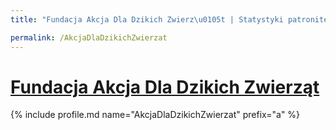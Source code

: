 ```yaml
---
title: "Fundacja Akcja Dla Dzikich Zwierz\u0105t | Statystyki patronite.pl | Patromierz"

permalink: /AkcjaDlaDzikichZwierzat
---
```


# [Fundacja Akcja Dla Dzikich Zwierząt](https://patronite.pl/AkcjaDlaDzikichZwierzat)

{% include profile.md name="AkcjaDlaDzikichZwierzat" prefix="a" %}
